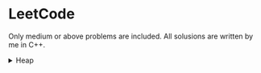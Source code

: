 # LeetCode
Only medium or above problems are included. All solusions are written by me in C++. 

<details>
  <summary>Heap</summary>
  <ul>
  <li><a href="https://github.com/ge-wu/LeetCode/blob/main/Heap/0023.Merge_k_Sorted_Lists.cpp" style="color:red">
  23. Merge k Sorted Lists 
  </a></li>

  <li><a href="https://github.com/ge-wu/LeetCode/blob/main/Heap/0215.Kth_Largest_Element_in_an_Array.cpp" style="color:#e6bb00">
  215. Kth Largest Element in an Array
  </a></li>

  <li><a href="https://github.com/ge-wu/LeetCode/blob/main/Heap/0313.Super_Ugly_Number.cpp" style="color:#e6bb00">
  313. Super Ugly Number
  </a></li>

  <li><a href="https://github.com/ge-wu/LeetCode/blob/main/Heap/0347.Top_K_Frequent_Elements.cpp" style="color:#e6bb00">
  347. Top K Frequent Elements
  </a></li>

  <li><a href="https://github.com/ge-wu/LeetCode/blob/main/Heap/0373.Find_K_Pairs_with_Smallest_Sums.cpp" style="color:#e6bb00">
  373. Find K Pairs with Smallest Sums
  </a></li>

  <li><a href="https://github.com/ge-wu/LeetCode/blob/main/Heap/0451.Sort_Characters_By_Frequency.cpp" style="color:#e6bb00">
  451. Sort Characters By Frequency
  </a></li>

  <li><a href="https://github.com/ge-wu/LeetCode/blob/main/Heap/0973.K_Closest_Points_to_Origin.cpp" style="color:#e6bb00">
  973. K Closest Points to Origin
  </a></li>

  <li><a href="https://github.com/ge-wu/LeetCode/blob/main/Heap/1054.Distant_Barcodes.cpp" style="color:#e6bb00">
  1054. Distant Barcodes
  </a></li>

  <li><a href="https://github.com/ge-wu/LeetCode/blob/main/Heap/1792.Maximum_Average_Pass_Ratio.cpp" style="color:#e6bb00">
  1792. Maximum Average Pass Ratio
  </a></li>

  <li><a href="https://github.com/ge-wu/LeetCode/blob/main/Heap/1801.Number_of_Orders_in_the_Backlog.cpp" style="color:#e6bb00">
  1801. Number of Orders in the Backlog
  </a></li>
  </ul>
</details>

